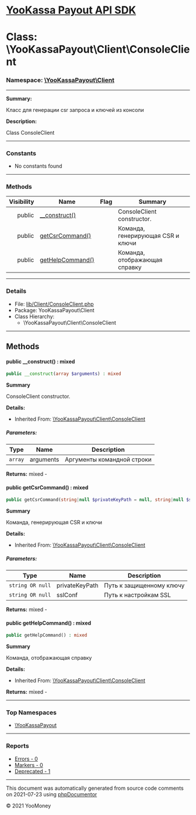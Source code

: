 # [YooKassa Payout API SDK](../home.md)

# Class: \YooKassaPayout\Client\ConsoleClient
### Namespace: [\YooKassaPayout\Client](../namespaces/yookassapayout-client.md)
---
**Summary:**

Класс для генерации csr запроса и ключей из консоли

**Description:**

Class ConsoleClient

---
### Constants
* No constants found
---
### Methods
| Visibility | Name | Flag | Summary |
| ----------:| ---- | ---- | ------- |
| public | [__construct()](../classes/YooKassaPayout-Client-ConsoleClient.md#method___construct) |  | ConsoleClient constructor. |
| public | [getCsrCommand()](../classes/YooKassaPayout-Client-ConsoleClient.md#method_getCsrCommand) |  | Команда, генерирующая CSR и ключи |
| public | [getHelpCommand()](../classes/YooKassaPayout-Client-ConsoleClient.md#method_getHelpCommand) |  | Команда, отображающая справку |
---
### Details
* File: [lib/Client/ConsoleClient.php](../../lib/Client/ConsoleClient.php)
* Package: YooKassaPayout\Client
* Class Hierarchy:
  * \YooKassaPayout\Client\ConsoleClient

---
## Methods
<a name="method___construct" class="anchor"></a>
#### public __construct() : mixed

```php
public __construct(array $arguments) : mixed
```

**Summary**

ConsoleClient constructor.

**Details:**
* Inherited From: [\YooKassaPayout\Client\ConsoleClient](../classes/YooKassaPayout-Client-ConsoleClient.md)
##### Parameters:
| Type | Name | Description |
| ---- | ---- | ----------- |
| <code lang="php">array</code> | arguments  | Аргументы командной строки |

**Returns:** mixed - 


<a name="method_getCsrCommand" class="anchor"></a>
#### public getCsrCommand() : mixed

```php
public getCsrCommand(string|null $privateKeyPath = null, string|null $sslConf = null) : mixed
```

**Summary**

Команда, генерирующая CSR и ключи

**Details:**
* Inherited From: [\YooKassaPayout\Client\ConsoleClient](../classes/YooKassaPayout-Client-ConsoleClient.md)
##### Parameters:
| Type | Name | Description |
| ---- | ---- | ----------- |
| <code lang="php">string OR null</code> | privateKeyPath  | Путь к защищенному ключу |
| <code lang="php">string OR null</code> | sslConf  | Путь к настройкам SSL |

**Returns:** mixed - 


<a name="method_getHelpCommand" class="anchor"></a>
#### public getHelpCommand() : mixed

```php
public getHelpCommand() : mixed
```

**Summary**

Команда, отображающая справку

**Details:**
* Inherited From: [\YooKassaPayout\Client\ConsoleClient](../classes/YooKassaPayout-Client-ConsoleClient.md)

**Returns:** mixed - 



---

### Top Namespaces

* [\YooKassaPayout](../namespaces/yookassapayout.md)

---

### Reports
* [Errors - 0](../reports/errors.md)
* [Markers - 0](../reports/markers.md)
* [Deprecated - 1](../reports/deprecated.md)

---

This document was automatically generated from source code comments on 2021-07-23 using [phpDocumentor](http://www.phpdoc.org/)

&copy; 2021 YooMoney
